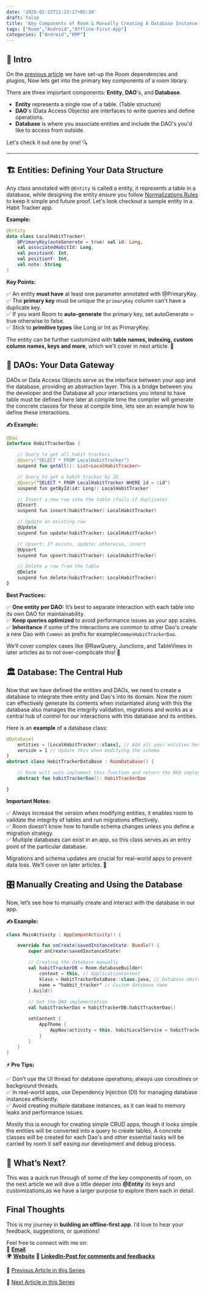 ```yaml
---
date: '2025-02-22T11:23:17+05:30' 
draft: false
title: 'Key Components of Room & Manually Creating A Database Instance(#OF03)'
tags: ["Room","Android","Offline-First-App"]
categories: ["Android","KMP"]
---
```

## 👋 Intro

On the [previous article](https://md.eknath.dev/posts/upgrading-your-app-to-offline-first-with-room-part-2/) we have set-up the Room dependencies and plugins, Now lets get into the primary key components of a room library.

There are three important components: **Entity**, **DAO**'s, and **Database**.  

- **Entity** represents a single row of a table. (Table structure)
- **DAO**'s (Data Access Objects) are interfaces to write queries and define operations.
- **Database** is where you associate entities and include the DAO's you'd like to access from outside.  

Let's check it out one by one! 🔍

---

## 🏗️ Entities: Defining Your Data Structure

Any class annotated with `@Entity` is called a entity, it represents a table in a database, while designing the entity ensure you follow [Normalizations Rules](https://www.geeksforgeeks.org/normal-forms-in-dbms/) to keep it simple and future proof. Let's look checkout a sample entity in a Habit Tracker app.

**Example:**

```kotlin
@Entity
data class LocalHabitTracker(
    @PrimaryKey(autoGenerate = true) val id: Long,
    val associatedHabitId: Long,
    val positionX: Int,
    val positionY: Int,
    val note: String
)
```

**Key Points:**    

✅ An entity **must have** at least one parameter annotated with @PrimaryKey.    
✅ The **primary key** must be unique the `primaryKey` column can't have a duplicate key.    
✅ If you want Room to **auto-generate** the primary key, set autoGenerate = true otherwise to false.    
✅ Stick to **primitive types** like Long or Int as PrimaryKey.    

The entity can be further customized with **table names, indexing, custom column names, keys and more**, which we’ll cover in next article. 🎯

## 🔗 DAOs: Your Data Gateway

DAOs or Data Access Objects serve as the interface between your app and the database, providing an abstraction layer. This is a bridge between you the developer and the Database all your interactions you intend to have table must be defined here later at compile time the compiler will generate the concrete classes for these at compile time, lets see an example how to define these interactions.

**✍️ Example:**

```kotlin
@Dao
interface HabitTrackerDao {

    // Query to get all habit trackers
    @Query("SELECT * FROM LocalHabitTracker")
    suspend fun getAll(): List<LocalHabitTracker>

    // Query to get a habit tracker by ID
    @Query("SELECT * FROM LocalHabitTracker WHERE id = :id")
    suspend fun getById(id: Long): LocalHabitTracker

    // Insert a new row into the table (fails if duplicate)
    @Insert
    suspend fun insert(habitTracker: LocalHabitTracker)

    // Update an existing row
    @Update
    suspend fun update(habitTracker: LocalHabitTracker)

    // Upsert: If exists, update; otherwise, insert
    @Upsert
    suspend fun upsert(habitTracker: LocalHabitTracker)

    // Delete a row from the table
    @Delete
    suspend fun delete(habitTracker: LocalHabitTracker)
}
```

**Best Practices:**

✅ **One entity per DAO:** It’s best to separate interaction with each table into its own DAO for maintainability.     
✅ **Keep queries optimized** to avoid performance issues as your app scales.     
✅ **Inheritance** if some of the interactions are common to other Dao's create a new Dao with `Common` as prefix for example`CommonHabitTrackerDao`.    

We’ll cover complex cases like @RawQuery, Junctions, and TableViews in later articles as to not over-complicate this! 🔮

## 🏛️ Database: The Central Hub

Now that we have defined the entities and DAOs, we need to create a database to integrate thee entity and Dao's into its domain. Now the room can effectively generate its contents when instantiated along with this the database also manages the integrity validation, migrations and works as a central hub of control for our interactions with this database and its entities.

Here is an **example** of a database class:

```kotlin
@Database(
    entities = [LocalHabitTracker::class], // Add all your entities here
    version = 1 // Update this when modifying the schema
)
abstract class HabitTrackerDataBase : RoomDatabase() {

    // Room will auto-implement this function and return the DAO implementation
    abstract fun habitTrackerDao(): HabitTrackerDao

}
```

**Important Notes:**

✅ Always increase the version when modifying entities, it enables room to validate the integrity of tables and run migrations effectively.    
✅ Room doesn’t know how to handle schema changes unless you define a migration strategy.    
✅ Multiple databases can exist in an app, so this class serves as an entry point of the particular database.   

Migrations and schema updates are crucial for real-world apps to prevent data loss. We’ll cover on later articles. 🔄

## 🎛️ Manually Creating and Using the Database

Now, let’s see how to manually create and interact with the database in our app.

**✍️ Example:**

```kotlin
class MainActivity : AppCompatActivity() {

    override fun onCreate(savedInstanceState: Bundle?) {
        super.onCreate(savedInstanceState)

        // Creating the database manually
        val habitTrackerDB = Room.databaseBuilder(
            context = this, // ApplicationContext
            klass = HabitTrackerDataBase::class.java, // Database abstract class
            name = "habbit_tracker" // Custom database name
        ).build() 
        
        // Get the DAO implementation
        val habitTrackerDao = habitTrackerDB.habitTrackerDao()

        setContent {
            AppTheme {
                AppNav(activity = this, habitLocalService = habitTrackerDao)
            }
        }
    }
}
```

**⚡ Pro Tips:**

✅ Don’t use the UI thread for database operations; always use coroutines or background threads.    
✅ In real-world apps, use Dependency Injection (DI) for managing database instances efficiently.     
✅ Avoid creating multiple database instances, as it can lead to memory leaks and performance issues.    

Mostly this is enough for creating simple CRUD apps, though it looks simple the entities will be converted into a query to create tables, A concrete classes will be created for each Dao's and other essential tasks will be carried by room it self easing our development and debug process.

## 🚀 What’s Next?

This was a quick run through of some of the key components of room, on the next article we will dive a little deeper into **@Entity** its keys and customizations,as we have a larger purpose to explore them each in detail.

## **Final Thoughts**  

This is my journey in **building an offline-first app**. I’d love to hear your feedback, suggestions, or questions!  

Feel free to connect with me on:  
📩 **[Email](mailto:mail@eknath.dev)**  
🌍 **[Website](https://eknath.dev)** 
💫 **[LinkedIn-Post for comments and feedbacks](https://www.linkedin.com/posts/eganathan_offlinefirstandroid-offlinefirst-android-activity-7294912159627546624-TG77?utm_source=share&utm_medium=member_desktop&rcm=ACoAABYcOpgBgvDfy-0uUjfX0HTNqzzLfKZQAQU)** 

🔖 [Previous Article in this Series](https://md.eknath.dev/posts/upgrading-your-app-to-offline-first-with-room-part-2/)      


🔖 [Next Article in this Series](https://md.eknath.dev/posts/upgrading-your-app-to-offline-first-with-room-part-4/)
